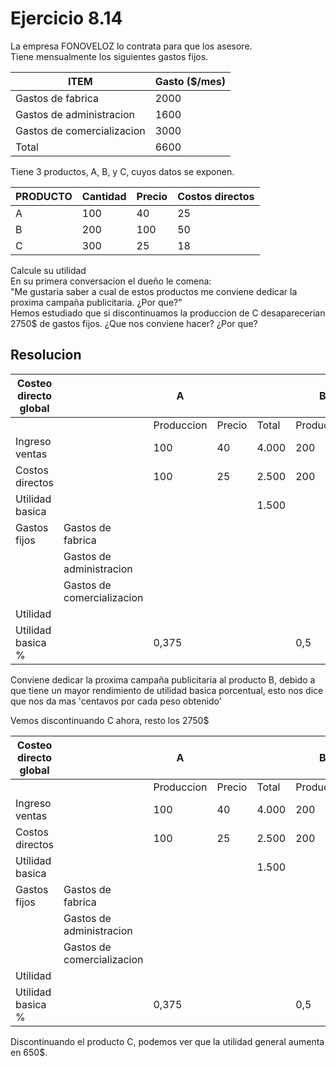 # Ejercicio 8.14

La empresa FONOVELOZ lo contrata para que los asesore.			
Tiene mensualmente los siguientes gastos fijos.			

| ITEM                       | Gasto ($/mes) |
|----------------------------|---------------|
| Gastos de fabrica          |          2000 |
| Gastos de administracion   |          1600 |
| Gastos de comercializacion |          3000 |
| Total                      |          6600 |

Tiene 3 productos, A, B, y C, cuyos datos se exponen.

| PRODUCTO | Cantidad | Precio | Costos directos |
|----------|----------|--------|-----------------|
| A        |      100 |     40 |              25 |
| B        |      200 |    100 |              50 |
| C        |      300 |     25 |              18 |

Calcule su utilidad								
En su primera conversacion el dueño le comena:								
"Me gustaria saber a cual de estos productos me conviene dedicar la proxima campaña publicitaria. ¿Por que?"								
Hemos estudiado que si discontinuamos la produccion de C desaparecerian 2750$ de gastos fijos. ¿Que nos conviene hacer? ¿Por que?

## Resolucion

| Costeo directo global |                            |    A          |        |       | B          |        |        | C          |        |       | Total  |
|-----------------------|----------------------------|---------------|--------|-------|------------|--------|--------|------------|--------|-------|--------|
|                       |                            |    Produccion | Precio | Total | Produccion | Precio | Total  | Produccion | Precio | Total |        |
| Ingreso ventas        |                            |           100 |     40 | 4.000 |        200 |    100 | 20.000 |        300 |     25 | 7.500 | 31.500 |
| Costos directos       |                            |           100 |     25 | 2.500 |        200 |     50 | 10.000 |        300 |     18 | 5.400 | 17.900 |
| Utilidad basica       |                            |               |        | 1.500 |            |        | 10.000 |            |        | 2.100 | 13.600 |
| Gastos fijos          | Gastos de fabrica          |               |        |       |            |        |        |            |        |       |   2000 |
|                       | Gastos de administracion   |               |        |       |            |        |        |            |        |       |   1600 |
|                       | Gastos de comercializacion |               |        |       |            |        |        |            |        |       |   3000 |
| Utilidad              |                            |               |        |       |            |        |        |            |        |       |  7.000 |
| Utilidad basica %     |                            |         0,375 |        |       |        0,5 |        |        |       0,28 |        |       |   0,43 |

Conviene dedicar la proxima campaña publicitaria al producto B, debido a que tiene un mayor rendimiento de utilidad basica porcentual, esto nos dice que nos da mas 'centavos por cada peso obtenido'


Vemos discontinuando C ahora, resto los 2750$

| Costeo directo global |                            |    A          |        |       | B          |        |        | Total  |
|-----------------------|----------------------------|---------------|--------|-------|------------|--------|--------|--------|
|                       |                            |    Produccion | Precio | Total | Produccion | Precio | Total  |        |
| Ingreso ventas        |                            |           100 |     40 | 4.000 |        200 |    100 | 20.000 | 24.000 |
| Costos directos       |                            |           100 |     25 | 2.500 |        200 |     50 | 10.000 | 12.500 |
| Utilidad basica       |                            |               |        | 1.500 |            |        | 10.000 | 11.500 |
| Gastos fijos          | Gastos de fabrica          |               |        |       |            |        |        |   2000 |
|                       | Gastos de administracion   |               |        |       |            |        |        |   1600 |
|                       | Gastos de comercializacion |               |        |       |            |        |        |    250 |
| Utilidad              |                            |               |        |       |            |        |        |  7.650 |
| Utilidad basica %     |                            |         0,375 |        |       |        0,5 |        |        |   0,48 |


Discontinuando el producto C, podemos ver que la utilidad general aumenta en 650$.


